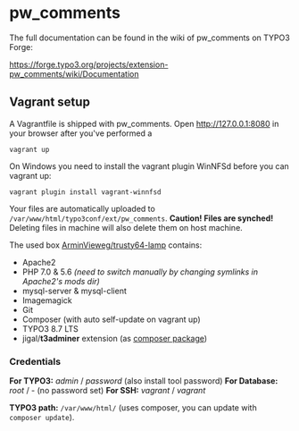 # pw_comments

The full documentation can be found in the wiki of pw_comments on TYPO3 Forge:

https://forge.typo3.org/projects/extension-pw_comments/wiki/Documentation


## Vagrant setup

A Vagrantfile is shipped with pw_comments. Open http://127.0.0.1:8080 in your browser after you've performed a 
```
vagrant up
```

On Windows you need to install the vagrant plugin WinNFSd before you can vagrant up:
```
vagrant plugin install vagrant-winnfsd
```

Your files are automatically uploaded to `/var/www/html/typo3conf/ext/pw_comments`.
**Caution! Files are synched!** Deleting files in machine will also delete them on host machine.


The used box [ArminVieweg/trusty64-lamp](https://atlas.hashicorp.com/ArminVieweg/boxes/trusty64-lamp) contains:

- Apache2
- PHP 7.0 & 5.6 *(need to switch manually by changing symlinks in Apache2's mods dir)* 
- mysql-server & mysql-client
- Imagemagick
- Git
- Composer (with auto self-update on vagrant up)
- TYPO3 8.7 LTS
- jigal/**t3adminer** extension (as [composer package](https://packagist.org/packages/jigal/t3adminer))

### Credentials

**For TYPO3:** *admin* / *password* (also install tool password)
**For Database:** *root* / - (no password set)
**For SSH:** *vagrant* / *vagrant*

**TYPO3 path:** `/var/www/html/` (uses composer, you can update with `composer update`).
